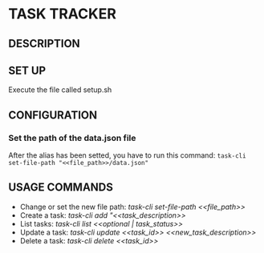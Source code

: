 # TASK TRACKER

## DESCRIPTION

## SET UP

Execute the file called setup.sh

## CONFIGURATION

### Set the path of the data.json file

After the alias has been setted, you have to run this command:
`task-cli set-file-path "<<file_path>>/data.json"`

## USAGE COMMANDS

* Change or set the new file path: _task-cli set-file-path <<file_path>>_
* Create a task: _task-cli add "<<task_description>>_
* List tasks: _task-cli list <<optional | task_status>>_
* Update a task: _task-cli update <<task_id>> <<new_task_description>>_
* Delete a task: _task-cli delete <<task_id>>_